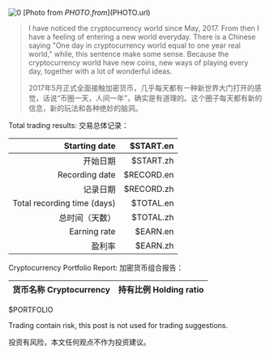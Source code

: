![0]($IMAGE)
[Photo from $PHOTO.from]($PHOTO.url)

> I have noticed the cryptocurrency world since May, 2017. From then I have a feeling of entering a new world everyday. There is a Chinese saying "One day in cryptocurrency world equal to one year real world," while, this sentence make some sense. Because the cryptocurrency world have new coins, new ways of playing every day, together with a lot of wonderful ideas.
> 
> 2017年5月正式全面接触加密货币，几乎每天都有一种新世界大门打开的感觉，话说“币圈一天，人间一年”，确实是有道理的。这个圈子每天都有新的信息，新的玩法和各种绝妙的脑洞。

Total trading results: 交易总体记录：

| Starting date               | $START.en |
|----------------------------:|----------:|
| 开始日期                    | $START.zh |
| Recording date              | $RECORD.en |
| 记录日期                    | $RECORD.zh |
| Total recording time (days) | $TOTAL.en |
| 总时间（天数）              | $TOTAL.zh |
| Earning rate                | $EARN.en |
| 盈利率                      | $EARN.zh |

Cryptocurrency Portfolio Report: 加密货币组合报告：

| 货币名称 Cryptocurrency | 持有比例 Holding ratio |
|:-----------------------:|:----------------------:|
$PORTFOLIO

Trading contain risk, this post is not used for trading suggestions.

投资有风险，本文任何观点不作为投资建议。
